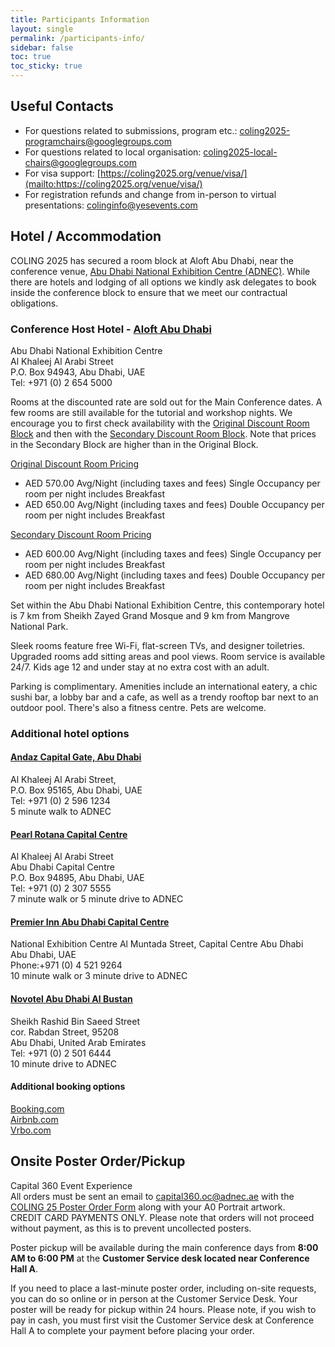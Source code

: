 ```yaml
---
title: Participants Information
layout: single
permalink: /participants-info/
sidebar: false
toc: true
toc_sticky: true
---
```


## Useful Contacts

- For questions related to submissions, program etc.: [coling2025-programchairs@googlegroups.com](mailto:coling2025-programchairs@googlegroups.com)  
- For questions related to local organisation: [coling2025-local-chairs@googlegroups.com](mailto:coling2025-local-chairs@googlegroups.com)  
- For visa support: [https://coling2025.org/venue/visa/](mailto:https://coling2025.org/venue/visa/)  
- For registration refunds and change from in-person to virtual presentations: [colinginfo@yesevents.com](mailto:colinginfo@yesevents.com)

## Hotel / Accommodation

COLING 2025 has secured a room block at Aloft Abu Dhabi, near the conference venue, [Abu Dhabi National Exhibition Centre (ADNEC)](https://adnec.ae/). While there are hotels and lodging of all options we kindly ask delegates to book inside the conference block to ensure that we meet our contractual obligations.

### Conference Host Hotel - [Aloft Abu Dhabi](https://www.marriott.com/en-us/hotels/auhnl-aloft-abu-dhabi/overview/)

Abu Dhabi National Exhibition Centre  
Al Khaleej Al Arabi Street  
P.O. Box 94943, Abu Dhabi, UAE  
Tel: +971 (0) 2 654 5000  

Rooms at the discounted rate are sold out for the Main Conference dates. A few rooms are still available for the tutorial and workshop nights. We encourage you to first check availability with the [Original Discount Room Block](https://nam11.safelinks.protection.outlook.com/?url=https%3A%2F%2Fwww.marriott.com%2Fevent-reservations%2Freservation-link.mi%3Fid%3D1732375424288%26key%3DGRP%26guestreslink2%3Dtrue%26app%3Dresvlink&data=05%7C02%7CReservations.AloftAbuDhabi%40alofthotels.com%7Cd522a6a624a647230a4308dd0bd2e833%7Cd2033364dec34a1c97723f41ca7c4b75%7C1%7C0%7C638679722656641177%7CUnknown%7CTWFpbGZsb3d8eyJFbXB0eU1hcGkiOnRydWUsIlYiOiIwLjAuMDAwMCIsIlAiOiJXaW4zMiIsIkFOIjoiTWFpbCIsIldUIjoyfQ%3D%3D%7C0%7C%7C%7C&sdata=xVs2xU1yz3fp5JfImGE4IV%2BnLnJ2WBSdIRyc0nScsy8%3D&reserved=0) and then with the [Secondary Discount Room Block](https://nam11.safelinks.protection.outlook.com/?url=https%3A%2F%2Fwww.marriott.com%2Fevent-reservations%2Freservation-link.mi%3Fid%3D1732375424288%26key%3DGRP%26guestreslink2%3Dtrue%26app%3Dresvlink&data=05%7C02%7CReservations.AloftAbuDhabi%40alofthotels.com%7Cd522a6a624a647230a4308dd0bd2e833%7Cd2033364dec34a1c97723f41ca7c4b75%7C1%7C0%7C638679722656662866%7CUnknown%7CTWFpbGZsb3d8eyJFbXB0eU1hcGkiOnRydWUsIlYiOiIwLjAuMDAwMCIsIlAiOiJXaW4zMiIsIkFOIjoiTWFpbCIsIldUIjoyfQ%3D%3D%7C0%7C%7C%7C&sdata=TwrU29Cb1UTIQ1cSig8lVr1VE0bIwevKD4WWxlD%2FZww%3D&reserved=0). Note that prices in the Secondary Block are higher than in the Original Block.

[Original Discount Room Pricing](https://nam11.safelinks.protection.outlook.com/?url=https%3A%2F%2Fwww.marriott.com%2Fevent-reservations%2Freservation-link.mi%3Fid%3D1732375424288%26key%3DGRP%26guestreslink2%3Dtrue%26app%3Dresvlink&data=05%7C02%7CReservations.AloftAbuDhabi%40alofthotels.com%7Cd522a6a624a647230a4308dd0bd2e833%7Cd2033364dec34a1c97723f41ca7c4b75%7C1%7C0%7C638679722656641177%7CUnknown%7CTWFpbGZsb3d8eyJFbXB0eU1hcGkiOnRydWUsIlYiOiIwLjAuMDAwMCIsIlAiOiJXaW4zMiIsIkFOIjoiTWFpbCIsIldUIjoyfQ%3D%3D%7C0%7C%7C%7C&sdata=xVs2xU1yz3fp5JfImGE4IV%2BnLnJ2WBSdIRyc0nScsy8%3D&reserved=0)

- AED 570.00 Avg/Night (including taxes and fees) Single Occupancy per room per night includes Breakfast
- AED 650.00 Avg/Night (including taxes and fees) Double Occupancy per room per night includes Breakfast

[Secondary Discount Room Pricing](https://nam11.safelinks.protection.outlook.com/?url=https%3A%2F%2Fwww.marriott.com%2Fevent-reservations%2Freservation-link.mi%3Fid%3D1732375424288%26key%3DGRP%26guestreslink2%3Dtrue%26app%3Dresvlink&data=05%7C02%7CReservations.AloftAbuDhabi%40alofthotels.com%7Cd522a6a624a647230a4308dd0bd2e833%7Cd2033364dec34a1c97723f41ca7c4b75%7C1%7C0%7C638679722656662866%7CUnknown%7CTWFpbGZsb3d8eyJFbXB0eU1hcGkiOnRydWUsIlYiOiIwLjAuMDAwMCIsIlAiOiJXaW4zMiIsIkFOIjoiTWFpbCIsIldUIjoyfQ%3D%3D%7C0%7C%7C%7C&sdata=TwrU29Cb1UTIQ1cSig8lVr1VE0bIwevKD4WWxlD%2FZww%3D&reserved=0)

- AED 600.00 Avg/Night (including taxes and fees) Single Occupancy per room per night includes Breakfast
- AED 680.00 Avg/Night (including taxes and fees) Double Occupancy per room per night includes Breakfast

Set within the Abu Dhabi National Exhibition Centre, this contemporary hotel is 7 km from Sheikh Zayed Grand Mosque and 9 km from Mangrove National Park.

Sleek rooms feature free Wi-Fi, flat-screen TVs, and designer toiletries. Upgraded rooms add sitting areas and pool views. Room service is available 24/7. Kids age 12 and under stay at no extra cost with an adult.

Parking is complimentary. Amenities include an international eatery, a chic sushi bar, a lobby bar and a cafe, as well as a trendy rooftop bar next to an outdoor pool. There's also a fitness centre. Pets are welcome.

### Additional hotel options

#### [Andaz Capital Gate, Abu Dhabi](https://www.hyatt.com/andaz/abdcc-andaz-capital-gate-abu-dhabi)

Al Khaleej Al Arabi Street,  
P.O. Box 95165, Abu Dhabi, UAE  
Tel: +971 (0) 2 596 1234  
5 minute walk to ADNEC  

#### [Pearl Rotana Capital Centre](https://www.rotana.com/rotanahotelandresorts/unitedarabemirates/abudhabi/pearlrotana)

Al Khaleej Al Arabi Street  
Abu Dhabi Capital Centre  
P.O. Box 94895, Abu Dhabi, UAE  
Tel: +971 (0) 2 307 5555  
7 minute walk or 5 minute drive to ADNEC  
 
#### [Premier Inn Abu Dhabi Capital Centre](https://mena.premierinn.com/en/hotel-directory/abu-dhabi/abu-dhabi-capital-centre-hotel/)

National Exhibition Centre
Al Muntada Street, Capital Centre Abu Dhabi  
Abu Dhabi, UAE  
Phone:+971 (0) 4 521 9264  
10 minute walk or 3 minute drive to ADNEC  
 
#### [Novotel Abu Dhabi Al Bustan](https://www.novotel-abudhabi-albustan.com/)

Sheikh Rashid Bin Saeed Street  
cor. Rabdan Street, 95208  
Abu Dhabi, United Arab Emirates  
Tel: +971 (0) 2 501 6444  
10 minute drive to ADNEC  
 
#### Additional booking options

[Booking.com](https://www.booking.com/searchresults.html?ss=Abu+Dhabi+National+Exhibitions+Company+%28ADNEC%29%2C+Abu+Dhabi%2C+Abu+Dhabi+Emirate%2C+United+Arab+Emirates&map=1&efdco=1&label=gen173nr-1FCAEoggI46AdIM1gEaKYCiAEBmAExuAEXyAEM2AEB6AEB-AECiAIBqAIDuAKo5665BsACAdICJDdmOTZlYTViLTM0YzEtNDU1YS05ZGQwLTE3NjMyYWQ0NDQ0ONgCBeACAQ&aid=304142&lang=en-us&sb=1&src_elem=sb&src=index&dest_id=11636&dest_type=landmark&ac_position=0&ac_click_type=b&ac_langcode=xu&ac_suggestion_list_length=1&search_selected=true&search_pageview_id=26dd811475f403c7&ac_meta=GhAyNmRkODExNDc1ZjQwM2M3IAAoATICeHU6BkFkbmVjIEAASgBQAA%3D%3D&checkin=2025-01-18&checkout=2025-01-25&group_adults=2&no_rooms=1&group_children=0#map_opened)  
[Airbnb.com](https://www.airbnb.com/s/ADNEC-Centre-Al-Ain-~-Abu-Dhabi-~-United-Arab-Emirates/homes?search_mode=flex_destinations_search&refinement_paths%5B%5D=%2Fhomes&place_id=ChIJjal_Pdizij4RaRmJzMM06ok&checkin=2025-01-18&checkout=2025-01-25&adults=2&children=0)  
[Vrbo.com](https://www.vrbo.com/search?destination=Abu%20Dhabi%20National%20Exhibition%20Centre%2C%20Abu%20Dhabi%2C%20Abu%20Dhabi%2C%20United%20Arab%20Emirates&regionId=6126940&latLong=24.41732%2C54.43647&flexibility=0_DAY&d1=2025-01-18&startDate=2025-01-18&d2=2025-01-25&endDate=2025-01-25&adults=2&theme=&userIntent=&semdtl=&sort=RECOMMENDED)  

## Onsite Poster Order/Pickup

Capital 360 Event Experience  
All orders must be sent an email to [capital360.oc@adnec.ae](mailto:capital360.oc@adnec.ae) with the [COLING 25 Poster Order Form](https://drive.google.com/file/d/1n5U_VXoACAyaKv2FBpnXIa6ECOGB6fnn/view?usp=sharing) along with your A0 Portrait artwork.  
CREDIT CARD PAYMENTS ONLY. Please note that orders will not proceed without payment, as this is to prevent uncollected posters.

Poster pickup will be available during the main conference days from **8:00 AM to 6:00 PM** at the **Customer Service desk located near Conference Hall A**.

If you need to place a last-minute poster order, including on-site requests, you can do so online or in person at the Customer Service Desk. Your poster will be ready for pickup within 24 hours. Please note, if you wish to pay in cash, you must first visit the Customer Service desk at Conference Hall A to complete your payment before placing your order.
